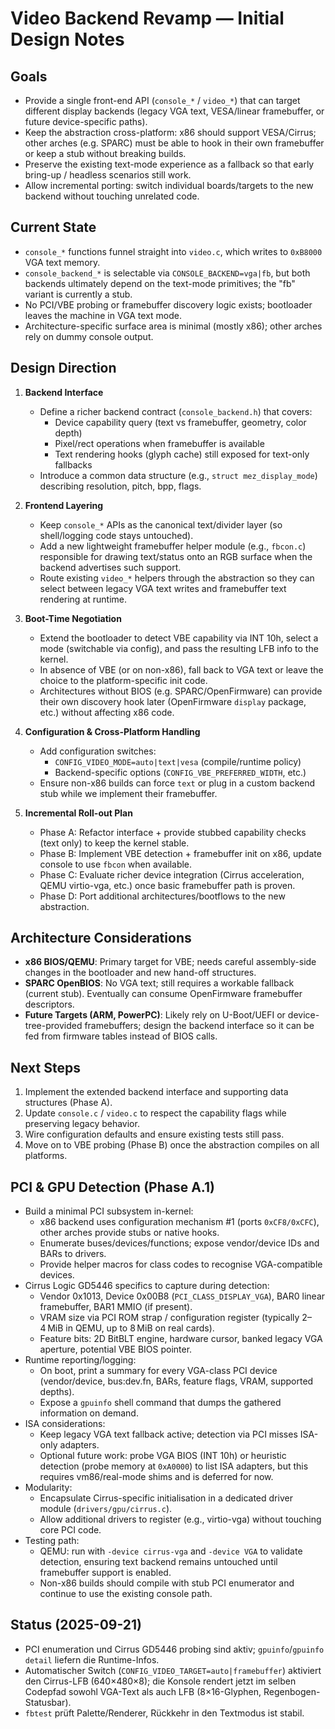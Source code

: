 Video Backend Revamp — Initial Design Notes
===========================================

Goals
-----
- Provide a single front-end API (`console_*` / `video_*`) that can target different display backends (legacy VGA text, VESA/linear framebuffer, or future device-specific paths).
- Keep the abstraction cross-platform: x86 should support VESA/Cirrus; other arches (e.g. SPARC) must be able to hook in their own framebuffer or keep a stub without breaking builds.
- Preserve the existing text-mode experience as a fallback so that early bring-up / headless scenarios still work.
- Allow incremental porting: switch individual boards/targets to the new backend without touching unrelated code.

Current State
-------------
- `console_*` functions funnel straight into `video.c`, which writes to `0xB8000` VGA text memory.
- `console_backend_*` is selectable via `CONSOLE_BACKEND=vga|fb`, but both backends ultimately depend on the text-mode primitives; the "fb" variant is currently a stub.
- No PCI/VBE probing or framebuffer discovery logic exists; bootloader leaves the machine in VGA text mode.
- Architecture-specific surface area is minimal (mostly x86); other arches rely on dummy console output.

Design Direction
----------------
1. **Backend Interface**
   - Define a richer backend contract (`console_backend.h`) that covers:
     - Device capability query (text vs framebuffer, geometry, color depth)
     - Pixel/rect operations when framebuffer is available
     - Text rendering hooks (glyph cache) still exposed for text-only fallbacks
   - Introduce a common data structure (e.g., `struct mez_display_mode`) describing resolution, pitch, bpp, flags.

2. **Frontend Layering**
   - Keep `console_*` APIs as the canonical text/divider layer (so shell/logging code stays untouched).
   - Add a new lightweight framebuffer helper module (e.g., `fbcon.c`) responsible for drawing text/status onto an RGB surface when the backend advertises such support.
   - Route existing `video_*` helpers through the abstraction so they can select between legacy VGA text writes and framebuffer text rendering at runtime.

3. **Boot-Time Negotiation**
   - Extend the bootloader to detect VBE capability via INT 10h, select a mode (switchable via config), and pass the resulting LFB info to the kernel.
   - In absence of VBE (or on non-x86), fall back to VGA text or leave the choice to the platform-specific init code.
   - Architectures without BIOS (e.g. SPARC/OpenFirmware) can provide their own discovery hook later (OpenFirmware `display` package, etc.) without affecting x86 code.

4. **Configuration & Cross-Platform Handling**
   - Add configuration switches:
     - `CONFIG_VIDEO_MODE=auto|text|vesa` (compile/runtime policy)
     - Backend-specific options (`CONFIG_VBE_PREFERRED_WIDTH`, etc.)
   - Ensure non-x86 builds can force `text` or plug in a custom backend stub while we implement their framebuffer.

5. **Incremental Roll-out Plan**
   - Phase A: Refactor interface + provide stubbed capability checks (text only) to keep the kernel stable.
   - Phase B: Implement VBE detection + framebuffer init on x86, update console to use `fbcon` when available.
   - Phase C: Evaluate richer device integration (Cirrus acceleration, QEMU virtio-vga, etc.) once basic framebuffer path is proven.
   - Phase D: Port additional architectures/bootflows to the new abstraction.

Architecture Considerations
---------------------------
- **x86 BIOS/QEMU**: Primary target for VBE; needs careful assembly-side changes in the bootloader and new hand-off structures.
- **SPARC OpenBIOS**: No VGA text; still requires a workable fallback (current stub). Eventually can consume OpenFirmware framebuffer descriptors.
- **Future Targets (ARM, PowerPC)**: Likely rely on U-Boot/UEFI or device-tree-provided framebuffers; design the backend interface so it can be fed from firmware tables instead of BIOS calls.

Next Steps
----------
1. Implement the extended backend interface and supporting data structures (Phase A).
2. Update `console.c` / `video.c` to respect the capability flags while preserving legacy behavior.
3. Wire configuration defaults and ensure existing tests still pass.
4. Move on to VBE probing (Phase B) once the abstraction compiles on all platforms.


PCI & GPU Detection (Phase A.1)
-------------------------------
- Build a minimal PCI subsystem in-kernel:
  - x86 backend uses configuration mechanism #1 (ports `0xCF8/0xCFC`), other arches provide stubs or native hooks.
  - Enumerate buses/devices/functions; expose vendor/device IDs and BARs to drivers.
  - Provide helper macros for class codes to recognise VGA-compatible devices.
- Cirrus Logic GD5446 specifics to capture during detection:
  - Vendor 0x1013, Device 0x00B8 (`PCI_CLASS_DISPLAY_VGA`), BAR0 linear framebuffer, BAR1 MMIO (if present).
  - VRAM size via PCI ROM strap / configuration register (typically 2–4 MiB in QEMU, up to 8 MiB on real cards).
  - Feature bits: 2D BitBLT engine, hardware cursor, banked legacy VGA aperture, potential VBE BIOS pointer.
- Runtime reporting/logging:
  - On boot, print a summary for every VGA-class PCI device (vendor/device, bus:dev.fn, BARs, feature flags, VRAM, supported depths).
  - Expose a `gpuinfo` shell command that dumps the gathered information on demand.
- ISA considerations:
  - Keep legacy VGA text fallback active; detection via PCI misses ISA-only adapters.
  - Optional future work: probe VGA BIOS (INT 10h) or heuristic detection (probe memory at `0xA0000`) to list ISA adapters, but this requires vm86/real-mode shims and is deferred for now.
- Modularity:
  - Encapsulate Cirrus-specific initialisation in a dedicated driver module (`drivers/gpu/cirrus.c`).
  - Allow additional drivers to register (e.g., virtio-vga) without touching core PCI code.
- Testing path:
  - QEMU: run with `-device cirrus-vga` and `-device VGA` to validate detection, ensuring text backend remains untouched until framebuffer support is enabled.
  - Non-x86 builds should compile with stub PCI enumerator and continue to use the existing console path.

Status (2025-09-21)
-------------------
- PCI enumeration und Cirrus GD5446 probing sind aktiv; `gpuinfo`/`gpuinfo detail` liefern die Runtime-Infos.
- Automatischer Switch (`CONFIG_VIDEO_TARGET=auto|framebuffer`) aktiviert den Cirrus-LFB (640×480×8); die Konsole rendert jetzt im selben Codepfad sowohl VGA-Text als auch LFB (8×16-Glyphen, Regenbogen-Statusbar).
- `fbtest` prüft Palette/Renderer, Rückkehr in den Textmodus ist stabil.
